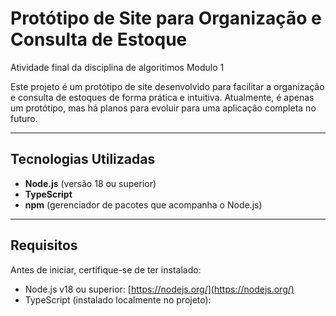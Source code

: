 # Protótipo de Site para Organização e Consulta de Estoque
 Atividade final da disciplina de algoritimos Modulo 1

Este projeto é um protótipo de site desenvolvido para facilitar a organização e consulta de estoques de forma prática e intuitiva. Atualmente, é apenas um protótipo, mas há planos para evoluir para uma aplicação completa no futuro.

---

## Tecnologias Utilizadas

- **Node.js** (versão 18 ou superior)  
- **TypeScript**  
- **npm** (gerenciador de pacotes que acompanha o Node.js)

---

## Requisitos

Antes de iniciar, certifique-se de ter instalado:

- Node.js v18 ou superior: [https://nodejs.org/](https://nodejs.org/)  
- TypeScript (instalado localmente no projeto):  
